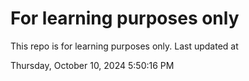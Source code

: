 # For learning purposes only
This repo is for learning purposes only.
Last updated at

Thursday, October 10, 2024 5:50:16 PM

